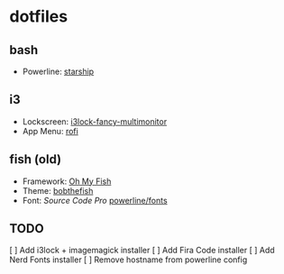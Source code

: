 dotfiles
========

bash
----

* Powerline: [starship][starship] 

i3
--

* Lockscreen: [i3lock-fancy-multimonitor][i3lock-fancy-multimonitor]
* App Menu: [rofi][rofi]

fish (old)
----------

 * Framework: [Oh My Fish][oh-my-fish]
 * Theme: [bobthefish][bobthefish]
 * Font: *Source Code Pro* [powerline/fonts][powerline-fonts]

TODO
----

[ ] Add i3lock + imagemagick installer
[ ] Add Fira Code installer
[ ] Add Nerd Fonts installer
[ ] Remove hostname from powerline config

[i3lock-fancy-multimonitor]: https://github.com/guimeira/i3lock-fancy-multimonitor
[oh-my-fish]: https://github.com/oh-my-fish/oh-my-fish
[bobthefish]: https://github.com/oh-my-fish/theme-bobthefish
[powerline-fonts]: https://github.com/powerline/fonts
[starship]: https://starship.rs
[rofi]: https://github.com/DaveDavenport/rofi

